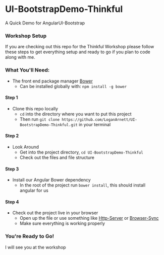 # UI-BootstrapDemo-Thinkful
A Quick Demo for AngularUI-Bootstrap

### Workshop Setup
If you are checking out this repo for the Thinkful Workshop
please follow these steps to get everything setup and ready
to go if you plan to code along with me.

### What You'll Need:
  * The front end package manager [Bower](https://bower.io)
    * Can be installed globally with: `npm install -g bower`

#### Step 1
  * Clone this repo locally
    * `cd` into the directory where you want to put this project
    * Then run `git clone https://github.com/LoganArnett/UI-BootstrapDemo-Thinkful.git` in your terminal

#### Step 2
  * Look Around
    * Get into the project directory, `cd UI-BootstrapDemo-Thinkful`
    * Check out the files and file structure

#### Step 3
  * Install our Angular Bower dependency
    * In the root of the project run `bower install`, this should install angular for us

#### Step 4
  * Check out the project live in your browser
    * Open up the file or use something like [Http-Server](https://github.com/indexzero/http-server) or [Browser-Sync](http://www.browsersync.io/)
    * Make sure everything is working properly

### You're Ready to Go!
I will see you at the workshop

